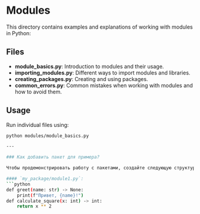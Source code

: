 # Modules

This directory contains examples and explanations of working with modules in Python:

## Files

- **module_basics.py**: Introduction to modules and their usage.
- **importing_modules.py**: Different ways to import modules and libraries.
- **creating_packages.py**: Creating and using packages.
- **common_errors.py**: Common mistakes when working with modules and how to avoid them.

## Usage

Run individual files using:
```bash
python modules/module_basics.py

---

### Как добавить пакет для примера?

Чтобы продемонстрировать работу с пакетами, создайте следующую структуру:

#### `my_package/module1.py`:
```python
def greet(name: str) -> None:
    print(f"Привет, {name}!")
def calculate_square(x: int) -> int:
    return x ** 2